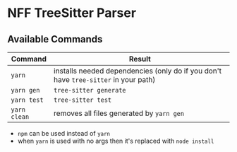 # NFF TreeSitter Parser

## Available Commands
| Command           | Result																				|
| -                 | -																						|
| `yarn`            | installs needed dependencies (only do if you don't have `tree-sitter` in your path)	|
| `yarn gen`		| `tree-sitter generate`																|
| `yarn test`		| `tree-sitter test`																	|
| `yarn clean`		| removes all files generated by `yarn gen`												|

* `npm` can be used instead of `yarn`
* when `yarn` is used with no args then it's replaced with `node install`
